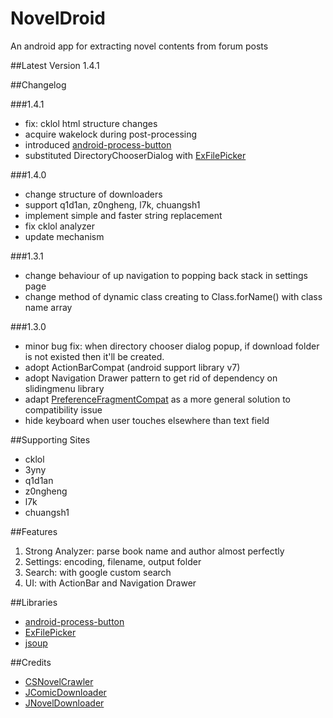 NovelDroid
==========
An android app for extracting novel contents from forum posts

##Latest Version
1.4.1

##Changelog

###1.4.1
* fix: cklol html structure changes
* acquire wakelock during post-processing
* introduced [android-process-button](https://github.com/dmytrodanylyk/android-process-button)
* substituted DirectoryChooserDialog with [ExFilePicker](https://github.com/bartwell/ExFilePicker)

###1.4.0
* change structure of downloaders
* support q1d1an, z0ngheng, l7k, chuangsh1
* implement simple and faster string replacement
* fix cklol analyzer
* update mechanism

###1.3.1
* change behaviour of up navigation to popping back stack in settings page
* change method of dynamic class creating to Class.forName() with class name array

###1.3.0
* minor bug fix: when directory chooser dialog popup, if download folder is not existed then it'll be created.
* adopt ActionBarCompat (android support library v7)
* adopt Navigation Drawer pattern to get rid of dependency on slidingmenu library
* adapt [PreferenceFragmentCompat](http://www.michenux.net/android-preferencefragmentcompat-906.html) as a more general solution to compatibility issue
* hide keyboard when user touches elsewhere than text field

##Supporting Sites
* cklol
* 3yny
* q1d1an
* z0ngheng
* l7k
* chuangsh1

##Features
1. Strong Analyzer: parse book name and author almost perfectly
2. Settings: encoding, filename, output folder
3. Search: with google custom search
4. UI: with ActionBar and Navigation Drawer

##Libraries
* [android-process-button](https://github.com/dmytrodanylyk/android-process-button/)
* [ExFilePicker](https://github.com/bartwell/ExFilePicker/)
* [jsoup](http://jsoup.org/)

##Credits
* [CSNovelCrawler](https://github.com/rngmontoli/CSNovelCrawler/)
* [JComicDownloader](https://sites.google.com/site/jcomicdownloader/)
* [JNovelDownloader](https://github.com/pupuliao/JNovelDownloader/)

